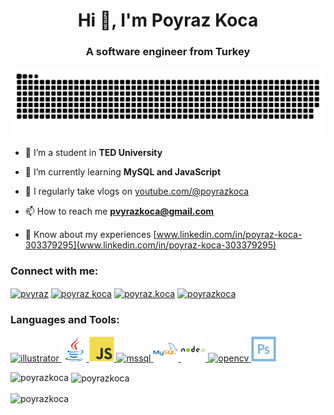 <h1 align="center">Hi 👋, I'm Poyraz Koca</h1>
<h3 align="center">A software engineer from Turkey</h3>

<picture>
  <source media="(prefers-color-scheme: dark)" srcset="https://raw.githubusercontent.com/poyrazkoca/poyrazkoca/output/github-contribution-grid-snake-dark.svg">
  <source media="(prefers-color-scheme: light)" srcset="https://raw.githubusercontent.com/poyrazkoca/poyrazkoca/output/github-contribution-grid-snake.svg">
  <img alt="github contribution grid snake animation" src="https://raw.githubusercontent.com/poyrazkoca/poyrazkoca/output/github-contribution-grid-snake.svg">
</picture>

- 🏫 I’m a student in **TED University**

- 🌱 I’m currently learning **MySQL and JavaScript**

- 🎥 I regularly take vlogs on [youtube.com/@poyrazkoca](youtube.com/@poyrazkoca)

- 📫 How to reach me **pvyrazkoca@gmail.com**

- 📄 Know about my experiences [www.linkedin.com/in/poyraz-koca-303379295](www.linkedin.com/in/poyraz-koca-303379295)

<h3 align="left">Connect with me:</h3>
<p align="left">
<a href="https://twitter.com/pvyraz" target="blank"><img align="center" src="https://raw.githubusercontent.com/rahuldkjain/github-profile-readme-generator/master/src/images/icons/Social/twitter.svg" alt="pvyraz" height="30" width="40" /></a>
<a href="https://linkedin.com/in/poyraz koca" target="blank"><img align="center" src="https://raw.githubusercontent.com/rahuldkjain/github-profile-readme-generator/master/src/images/icons/Social/linked-in-alt.svg" alt="poyraz koca" height="30" width="40" /></a>
<a href="https://instagram.com/poyraz.koca" target="blank"><img align="center" src="https://raw.githubusercontent.com/rahuldkjain/github-profile-readme-generator/master/src/images/icons/Social/instagram.svg" alt="poyraz.koca" height="30" width="40" /></a>
<a href="https://www.youtube.com/c/poyrazkoca" target="blank"><img align="center" src="https://raw.githubusercontent.com/rahuldkjain/github-profile-readme-generator/master/src/images/icons/Social/youtube.svg" alt="poyrazkoca" height="30" width="40" /></a>
</p>

<h3 align="left">Languages and Tools:</h3>
<p align="left"> <a href="https://www.adobe.com/in/products/illustrator.html" target="_blank" rel="noreferrer"> <img src="https://www.vectorlogo.zone/logos/adobe_illustrator/adobe_illustrator-icon.svg" alt="illustrator" width="40" height="40"/> </a> <a href="https://www.java.com" target="_blank" rel="noreferrer"> <img src="https://raw.githubusercontent.com/devicons/devicon/master/icons/java/java-original.svg" alt="java" width="40" height="40"/> </a> <a href="https://developer.mozilla.org/en-US/docs/Web/JavaScript" target="_blank" rel="noreferrer"> <img src="https://raw.githubusercontent.com/devicons/devicon/master/icons/javascript/javascript-original.svg" alt="javascript" width="40" height="40"/> </a> <a href="https://www.microsoft.com/en-us/sql-server" target="_blank" rel="noreferrer"> <img src="https://www.svgrepo.com/show/303229/microsoft-sql-server-logo.svg" alt="mssql" width="40" height="40"/> </a> <a href="https://www.mysql.com/" target="_blank" rel="noreferrer"> <img src="https://raw.githubusercontent.com/devicons/devicon/master/icons/mysql/mysql-original-wordmark.svg" alt="mysql" width="40" height="40"/> </a> <a href="https://nodejs.org" target="_blank" rel="noreferrer"> <img src="https://raw.githubusercontent.com/devicons/devicon/master/icons/nodejs/nodejs-original-wordmark.svg" alt="nodejs" width="40" height="40"/> </a> <a href="https://opencv.org/" target="_blank" rel="noreferrer"> <img src="https://www.vectorlogo.zone/logos/opencv/opencv-icon.svg" alt="opencv" width="40" height="40"/> </a> <a href="https://www.photoshop.com/en" target="_blank" rel="noreferrer"> <img src="https://raw.githubusercontent.com/devicons/devicon/master/icons/photoshop/photoshop-line.svg" alt="photoshop" width="40" height="40"/> </a> </p>

<p><img align="left" src="https://github-readme-stats.vercel.app/api/top-langs?username=poyrazkoca&show_icons=true&locale=en&layout=compact" alt="poyrazkoca" /></p>

<p>&nbsp;<img align="center" src="https://github-readme-stats.vercel.app/api?username=poyrazkoca&show_icons=true&locale=en" alt="poyrazkoca" /></p>

<p><img align="center" src="https://github-readme-streak-stats.herokuapp.com/?user=poyrazkoca&" alt="poyrazkoca" /></p>
